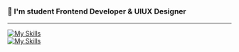 <h3>🫧 I'm student Frontend Developer & UIUX Designer</h3><hr>

[![My Skills](https://skillicons.dev/icons?i=react,js,html,css)](https://skillicons.dev)<br>
[![My Skills](https://skillicons.dev/icons?i=figma,vscode,c,eclipse)](https://skillicons.dev)<br>

